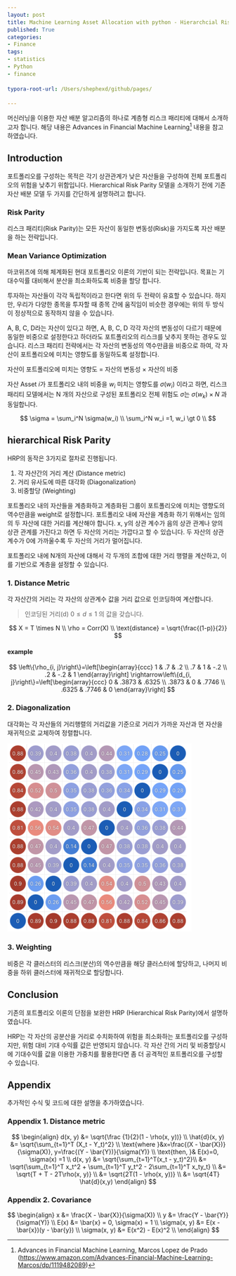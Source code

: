 ```yaml
---
layout: post
title: Machine Learning Asset Allocation with python - Hierarchcial Risk Parity
published: True
categories:
- Finance
tags:
- statistics
- Python
- finance

typora-root-url: /Users/shephexd/github/pages/

---
```


머신러닝을 이용한 자산 배분 알고리즘의 하나로 계층형 리스크 패리티에 대해서 소개하고자 합니다. 해당 내용은 Advances in Financial Machine Learning[^1] 내용을 참고하였습니다.



<!--more-->



## Introduction

포트폴리오를 구성하는 목적은 각기 상관관계가 낮은 자산들을 구성하여 전체 포트폴리오의 위험을 낮추기 위함입니다. Hierarchical Risk Parity 모델을 소개하기 전에 기존 자산 배분 모델 두 가지를 간단하게 설명하려고 합니다.



### Risk Parity

리스크 패리티(Risk Parity)는 모든 자산이 동일한 변동성(Risk)을 가지도록 자산 배분을 하는 전략입니다. 



### Mean Variance Optimization

마코위츠에 의해 체계화된 현대 포트폴리오 이론의 기반이 되는 전략입니다. 목표는 기대수익률 대비해서 분산을 최소화하도록 비중을 할당 합니다.

투자하는 자산들이 각각 독립적이라고 한다면 위의 두 전략이 유효할 수 있습니다. 하지만, 우리가 다양한 종목을 투자할 때 종목 간에 움직임이 비슷한 경우에는 위의 두 방식이 정상적으로 동작하지 않을 수 있습니다.

A, B, C, D라는 자산이 있다고 하면, A, B, C, D 각각 자산의 변동성이 다르기 때문에 동일한 비중으로 설정한다고 하더라도 포트폴리오의 리스크를 낮추지 못하는 경우도 있습니다. 리스크 패리티 전략에서는 각 자산의 변동성의 역수만큼을 비중으로 하여, 각 자산이 포트폴리오에 미치는 영향도를 동일하도록 설정합니다.



자산이 포트폴리오에 미치는 영향도 = 자산의 변동성 $\times$ 자산의 비중



자산 Asset $i$가 포트폴리오 내의 비중을 $w_i$ 미치는 영향도를 $\sigma(w_i)$ 이라고 하면, 리스크 패리티 모델에서는 N 개의 자산으로 구성된 포트폴리오 전체 위험도 $\sigma$는 $\sigma(w_k) \times N$ 과 동일합니다.

$$
\sigma = \sum_i^N \sigma(w_i) \\
\sum_i^N w_i =1, w_i \gt 0  \\
$$



## hierarchical Risk Parity

HRP의 동작은 3가지로 절차로 진행됩니다.

1. 각 자산간의 거리 계산 (Distance metric)
2. 거리 유사도에 따른 대각화 (Diagonalization)
3. 비중할당 (Weighting)



포트폴리오 내의 자산들을 계층화하고 계층화된 그룹이 포트폴리오에 미치는 영향도의 역수만큼을 weight로 설정합니다. 
포트폴리오 내에 자산을 계층화 하기 위해서는 임의의 두 자산에 대한 거리를 계산해야 합니다. x, y의 상관 계수가 음의 상관 관계나 양의 상관 관계를 가진다고 하면 두 자산의 거리는 가깝다고 할 수 있습니다. 두 자산의 상관계수가 0에 가까울수록 두 자산의 거리가 멀어집니다. 

포트폴리오 내에 N개의 자산에 대해서 각 두개의 조합에 대한 거리 행렬을 계산하고, 이를 기반으로 계층을 설정할 수 있습니다.



### 1. Distance Metric

각 자산간의 거리는 각 자산의 상관계수 값을 거리 값으로 인코딩하여 계산합니다.

> 인코딩된 거리(d) $0 \le d \le 1$ 의 값을 갖습니다.

$$
X = T \times N \\ \rho = Corr(X) \\ \text{distance} = \sqrt{\frac{(1-p)}{2}}
$$





#### example

$$
\left\{\rho_{i, j}\right\}=\left[\begin{array}{ccc}
1 & .7 & .2 \\
.7 & 1 & -.2 \\
.2 & -.2 & 1
\end{array}\right] \rightarrow\left\{d_{i, j}\right\}=\left[\begin{array}{ccc}
0 & .3873 & .6325 \\
.3873 & 0 & .7746 \\
.6325 & .7746 & 0
\end{array}\right]
$$



### 2. Diagonalization

대각화는 각 자산들의 거리행렬의 거리값을 기준으로 거리가 가까운 자산과 먼 자산을 재귀적으로 교체하여 정렬합니다. 



![quansi-dialg](/assets/images/articles/hrp/quansi-diag.png)



### 3. Weighting

비중은 각 클러스터의 리스크(분산)의 역수만큼을 해당 클러스터에 할당하고, 나머지 비중을 하위 클러스터에 재귀적으로 할당합니다.



## Conclusion

기존의 포트폴리오 이론의 단점을 보완한 HRP (Hierarchical Risk Parity)에서 설명하였습니다. 

HRP는 각 자산의 공분산을 거리로 수치화하여 위험을 최소화하는 포트폴리오를 구성하지만, 위험 대비 기대 수익률 값은 반영되지 않습니다. 각 자산 간의 거리 및 비중할당시에 기대수익률 값을 이용한 가중치를 활용한다면 좀 더 공격적인 포트폴리오를 구성할 수 있습니다.



## Appendix

추가적인 수식 및 코드에 대한 설명을 추가하였습니다.



### Appendix 1. Distance metric

$$
\begin{align}
d(x, y) &= \sqrt{\frac {1}{2}(1 - \rho(x, y))} \\
\hat{d}(x, y) &= \sqrt{\sum_{t=1}^T (X_t - Y_t)^2} \\
\text{where }&x=\frac{(X - \bar{X})}{\sigma(X)}, y=\frac{(Y - \bar{Y})}{\sigma(Y)} \\
\text{then, }& E(x)=0, \sigma(x) =1 \\
d(x, y) &= \sqrt{\sum_{t=1}^T(x_t - y_t)^2}\\
&= \sqrt{\sum_{t=1}^T x_t^2 + \sum_{t=1}^T y_t^2 - 2\sum_{t=1}^T x_ty_t}   \\
&= \sqrt{T + T - 2T\rho(x, y)} \\
&= \sqrt{2T(1 - \rho(x, y))} \\
&= \sqrt{4T} \hat{d}(x,y)
\end{align}
$$



### Appendix 2. Covariance

$$
\begin{align}
x &= \frac{X - \bar{X}}{\sigma(X)} \\
y &= \frac{Y - \bar{Y}}{\sigma(Y)} \\
E(x) &= \bar{x} = 0, \sigma(x) = 1 \\
\sigma(x, y) &= E(x - \bar{x})(y - \bar{y}) \\
\sigma(x, y) &= E(x^2) - E(x)^2 \\
\end{align}
$$



[^1]: Advances in Financial Machine Learning, Marcos Lopez de Prado (https://www.amazon.com/Advances-Financial-Machine-Learning-Marcos/dp/1119482089)

